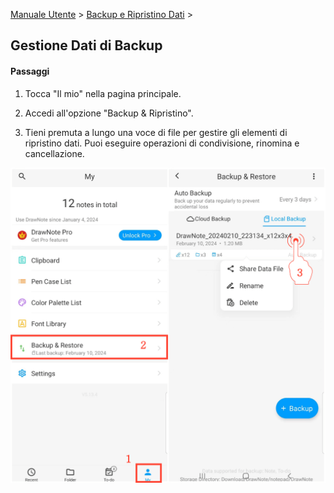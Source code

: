 [Manuale Utente](/dragonnest/drawnote/manual/en) > [Backup e Ripristino Dati](/dragonnest/drawnote/manual/en/data_backup_and_recovery) >

Gestione Dati di Backup
---
#### Passaggi

1. Tocca "Il mio" nella pagina principale.

2. Accedi all'opzione "Backup & Ripristino".

3. Tieni premuta a lungo una voce di file per gestire gli elementi di ripristino dati. Puoi eseguire operazioni di condivisione, rinomina e cancellazione.

![Gestione Dati di Backup](imgs/manage_backup_data.png)
